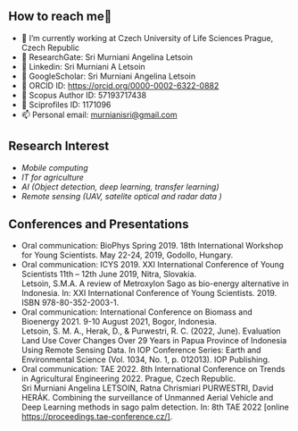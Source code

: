 ## How to reach me👋

- 🔭 I’m currently working at Czech University of Life Sciences Prague, Czech Republic
- 👯 ResearchGate: Sri Murniani Angelina Letsoin
- 👯 Linkedin: Sri Murniani A Letsoin
- 👯 GoogleScholar: Sri Murniani Angelina Letsoin
- 💬 ORCID ID: https://orcid.org/0000-0002-6322-0882 
- 💬 Scopus Author ID: 57193717438
- 💬 Sciprofiles ID: 1171096
- 📫 Personal email: murnianisri@gmail.com

## Research Interest

-    *Mobile computing* </br>
-    *IT for agriculture* </br>
-    *AI (Object detection, deep learning, transfer learning)* </br>
-    *Remote sensing (UAV, satelite optical and radar data )*

## Conferences and Presentations

-    Oral communication: BioPhys Spring 2019. 18th International Workshop for Young Scientists. May 22-24, 2019, Godollo, Hungary. </br>
-    Oral communication: ICYS 2019. XXI International Conference of Young Scientists 11th – 12th June 2019, Nitra, Slovakia. </br>
Letsoin, S.M.A. A review of Metroxylon Sago as bio-energy alternative in Indonesia. In: XXI International Conference of Young       Scientists. 2019. ISBN 978-80-352-2003-1.</br>
-    Oral communication: International Conference on Biomass and Bioenergy 2021. 9-10 August 2021, Bogor, Indonesia. </br> Letsoin, S. M. A., Herak, D., & Purwestri, R. C. (2022, June). Evaluation Land Use Cover Changes Over 29 Years in Papua Province of Indonesia Using Remote Sensing Data. In IOP Conference Series: Earth and Environmental Science (Vol. 1034, No. 1, p. 012013). IOP Publishing.
-    Oral communication: TAE 2022. 8th International Conference on Trends in Agricultural Engineering 2022. Prague, Czech Republic. </br> Sri Murniani Angelina LETSOIN, Ratna Chrismiari PURWESTRI, David HERÁK. Combining the surveillance of Unmanned Aerial Vehicle and Deep Learning methods in sago palm detection. In: 8th TAE 2022 [online https://proceedings.tae-conference.cz/].


